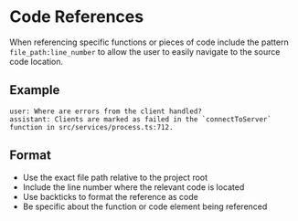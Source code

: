 # Code References

When referencing specific functions or pieces of code include the pattern `file_path:line_number` to allow the user to easily navigate to the source code location.

## Example

```
user: Where are errors from the client handled?
assistant: Clients are marked as failed in the `connectToServer` function in src/services/process.ts:712.
```

## Format
- Use the exact file path relative to the project root
- Include the line number where the relevant code is located
- Use backticks to format the reference as code
- Be specific about the function or code element being referenced